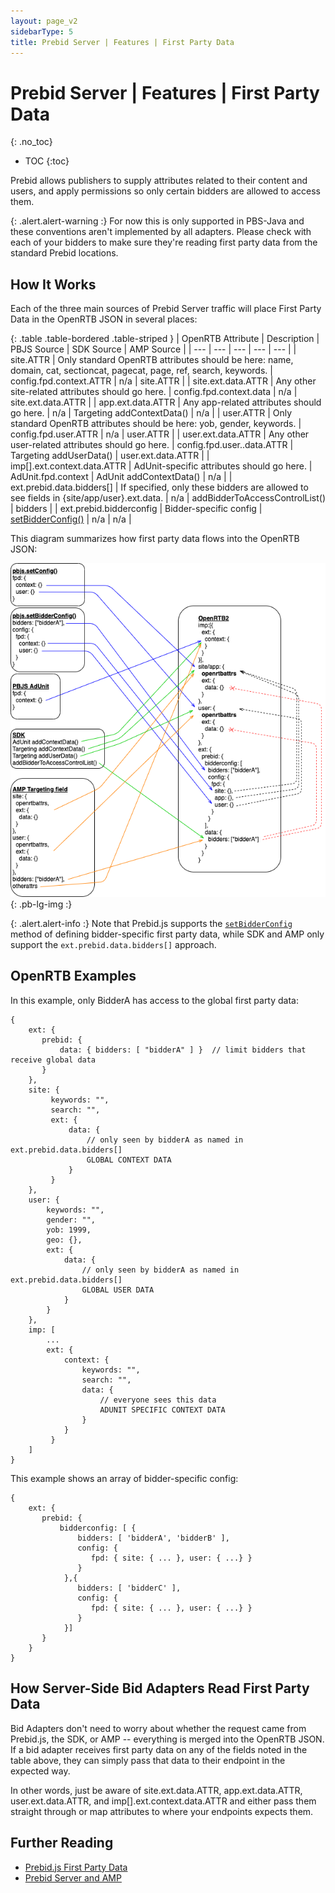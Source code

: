 ```yaml
---
layout: page_v2
sidebarType: 5
title: Prebid Server | Features | First Party Data
---
```


# Prebid Server | Features | First Party Data
{: .no_toc}

* TOC
{:toc}

Prebid allows publishers to supply attributes related to their content
and users, and apply permissions so only certain bidders are allowed
to access them.

{: .alert.alert-warning :}
For now this is only supported in PBS-Java and these conventions aren't implemented by all adapters. Please
check with each of your bidders to make sure they're reading first
party data from the standard Prebid locations.

## How It Works

Each of the three main sources of Prebid Server traffic will place
First Party Data in the OpenRTB JSON in several places:

{: .table .table-bordered .table-striped }
| OpenRTB Attribute | Description | PBJS Source | SDK Source | AMP Source |
| --- | --- | --- | --- | --- |
| site.ATTR | Only standard OpenRTB attributes should be here: name, domain, cat, sectioncat, pagecat, page, ref, search, keywords. | config.fpd.context.ATTR | n/a | site.ATTR |
| site.ext.data.ATTR | Any other site-related attributes should go here. | config.fpd.context.data | n/a | site.ext.data.ATTR |
| app.ext.data.ATTR | Any app-related attributes should go here. | n/a | Targeting addContextData() | n/a |
| user.ATTR | Only standard OpenRTB attributes should be here: yob, gender, keywords. | config.fpd.user.ATTR | n/a | user.ATTR |
| user.ext.data.ATTR | Any other user-related attributes should go here. | config.fpd.user..data.ATTR | Targeting addUserData() | user.ext.data.ATTR |
| imp[].ext.context.data.ATTR | AdUnit-specific attributes should go here. | AdUnit.fpd.context | AdUnit addContextData() | n/a |
| ext.prebid.data.bidders[] | If specified, only these bidders are allowed to see fields in {site/app/user}.ext.data. | n/a | addBidderToAccessControlList() | bidders |
| ext.prebid.bidderconfig | Bidder-specific config | [setBidderConfig()](/dev-docs/publisher-api-reference.html#module_pbjs.setBidderConfig) | n/a | n/a |

This diagram summarizes how first party data flows into the OpenRTB JSON:

![First Party Data Summary](/assets/images/flowcharts/FirstPartyData-Detailed.png){: .pb-lg-img :}

{: .alert.alert-info :}
Note that Prebid.js supports the [`setBidderConfig`](/dev-docs/publisher-api-reference.html#module_pbjs.setBidderConfig) method of defining
bidder-specific first party data, while SDK and AMP only support the `ext.prebid.data.bidders[]` approach.

## OpenRTB Examples

In this example, only BidderA has access to the global first party data:
```
{
    ext: {
       prebid: {
           data: { bidders: [ "bidderA" ] }  // limit bidders that receive global data
       }
    },
    site: {
         keywords: "",
         search: "",
         ext: {
             data: { 
                 // only seen by bidderA as named in ext.prebid.data.bidders[]
                 GLOBAL CONTEXT DATA
             } 
         }
    },
    user: {
        keywords: "", 
        gender: "", 
        yob: 1999, 
        geo: {},
        ext: {
            data: {
                // only seen by bidderA as named in ext.prebid.data.bidders[]
                GLOBAL USER DATA
            }  
        }
    },
    imp: [
        ...
        ext: {
            context: {
                keywords: "",
                search: "",
                data: {
                    // everyone sees this data
                    ADUNIT SPECIFIC CONTEXT DATA
                }
            }
         }
    ]
}
```

This example shows an array of bidder-specific config:
```
{
    ext: {
       prebid: {
           bidderconfig: [ {
               bidders: [ 'bidderA', 'bidderB' ],
               config: {
                  fpd: { site: { ... }, user: { ...} }
               }
            },{
               bidders: [ 'bidderC' ],
               config: {
                  fpd: { site: { ... }, user: { ...} }
               }
            }]
       }
    }
}
```

## How Server-Side Bid Adapters Read First Party Data

Bid Adapters don't need to worry about whether the request came from
Prebid.js, the SDK, or AMP -- everything is merged into the OpenRTB JSON. If a bid adapter receives first party data on any of the fields noted in
the table above, they can simply pass that data to their endpoint in
the expected way.

In other words, just be aware of site.ext.data.ATTR, app.ext.data.ATTR, user.ext.data.ATTR,
and imp[].ext.context.data.ATTR and either pass them straight through or map
attributes to where your endpoints expects them.

## Further Reading

- [Prebid.js First Party Data](/features/firstPartyData.html)
- [Prebid Server and AMP](/prebid-server/use-cases/pbs-amp.html)
